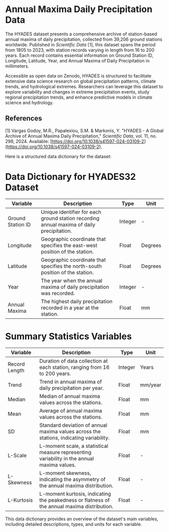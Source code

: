 # Annual Maxima Daily Precipitation Data

The HYADES dataset presents a comprehensive archive of station-based annual maxima of daily precipitation, collected from 39,206 ground stations worldwide. Published in *Scientific Data* [1], this dataset spans the period from 1805 to 2023, with station records varying in length from 16 to 200 years. Each record contains essential information on Ground Station ID, Longitude, Latitude, Year, and Annual Maxima of Daily Precipitation in millimeters.

Accessible as open data on Zenodo, HYADES is structured to facilitate extensive data science research on global precipitation patterns, climate trends, and hydrological extremes. Researchers can leverage this dataset to explore variability and changes in extreme precipitation events, study regional precipitation trends, and enhance predictive models in climate science and hydrology.

## References

[1] Vargas Godoy, M.R., Papalexiou, S.M. & Markonis, Y. "HYADES - A Global Archive of Annual Maxima Daily Precipitation," *Scientific Data*, vol. 11, no. 298, 2024. Available: [https://doi.org/10.1038/s41597-024-03109-2](https://doi.org/10.1038/s41597-024-03109-2).

Here is a structured data dictionary for the dataset:
# Data Dictionary for HYADES32 Dataset

| **Variable**         | **Description**                                                                                                   | **Type**   | **Unit**            |
|----------------------|-------------------------------------------------------------------------------------------------------------------|------------|----------------------|
| Ground Station ID    | Unique identifier for each ground station recording annual maxima of daily precipitation.                        | Integer    | -                    |
| Longitude            | Geographic coordinate that specifies the east-west position of the station.                                      | Float      | Degrees              |
| Latitude             | Geographic coordinate that specifies the north-south position of the station.                                    | Float      | Degrees              |
| Year                 | The year when the annual maxima of daily precipitation was recorded.                                             | Integer    | -                    |
| Annual Maxima        | The highest daily precipitation recorded in a year at the station.                                               | Float      | mm                   |

# Summary Statistics Variables

| **Variable**         | **Description**                                                                                                   | **Type**   | **Unit**            |
|----------------------|-------------------------------------------------------------------------------------------------------------------|------------|----------------------|
| Record Length        | Duration of data collection at each station, ranging from 16 to 200 years.                                       | Integer    | Years                |
| Trend                | Trend in annual maxima of daily precipitation per year.                                                           | Float      | mm/year              |
| Median               | Median of annual maxima values across the stations.                                                               | Float      | mm                   |
| Mean                 | Average of annual maxima values across the stations.                                                              | Float      | mm                   |
| SD                   | Standard deviation of annual maxima values across the stations, indicating variability.                           | Float      | mm                   |
| L-Scale              | L-moment scale, a statistical measure representing variability in the annual maxima values.                       | Float      | -                    |
| L-Skewness           | L-moment skewness, indicating the asymmetry of the annual maxima distribution.                                   | Float      | -                    |
| L-Kurtosis           | L-moment kurtosis, indicating the peakedness or flatness of the annual maxima distribution.                       | Float      | -                    |

This data dictionary provides an overview of the dataset's main variables, including detailed descriptions, types, and units for each variable.
